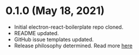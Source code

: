 # 0.1.0 (May 18, 2021)

- Initial electron-react-boilerplate repo cloned.
- README updated.
- GitHub issue templates updated.
- Release philosophy determined. Read more [here](https://trello.com/c/OVGX5K3Y/22-changelog-release-philosophy)

